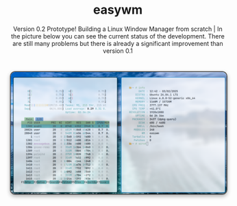 
<div align="center">

# easywm
Version 0.2 Prototype! Building a Linux Window Manager from scratch | In the picture below you can see the current status of the development. There are still many problems but there is already a significant improvement than version 0.1
<div align="center">

<h1>
      <img src="shot.png" align="center" alt="Rice Setup Preview" width="550" style="display: block; margin: 32px auto; border: 2px solid #555; border-radius: 12px; box-shadow: 0 4px 10px rgba(0, 0, 0, 0.3);">
</div>
</div> 
